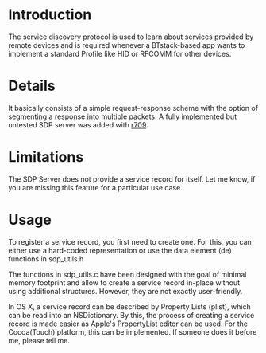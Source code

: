 # Introduction #

The service discovery protocol is used to learn about services provided by remote devices and is required whenever a BTstack-based app wants to implement a standard Profile like HID or RFCOMM for other devices.

# Details #
It basically consists of a simple request-response scheme with the option of segmenting a response into multiple packets. A fully implemented but untested SDP server was added with [r709](https://code.google.com/p/btstack/source/detail?r=709).

# Limitations #
The SDP Server does not provide a service record for itself. Let me know, if you are missing this feature for a particular use case.

# Usage #
To register a service record, you first need to create one. For this, you can either use a hard-coded representation or use the data element (de) functions in sdp\_utils.h

The functions in sdp\_utils.c have been designed with the goal of minimal memory footprint and allow to create a service record in-place without using additional structures. However, they are not exactly user-friendly.

In OS X, a service record can be described by Property Lists (plist), which can be read into an NSDictionary. By this, the process of creating a service record is made easier as Apple's PropertyList editor can be used. For the Cocoa(Touch) platform, this can be implemented. If someone does it before me, please tell me.